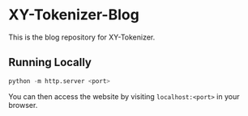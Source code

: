 # XY-Tokenizer-Blog

This is the blog repository for XY-Tokenizer.

## Running Locally

```python
python -m http.server <port>
```

You can then access the website by visiting `localhost:<port>` in your browser.